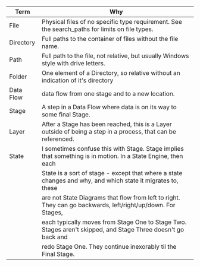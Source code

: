 |Term      |Why                                                                                                           |
|----------|--------------------------------------------------------------------------------------------------------------|
|File      |Physical files of no specific type requirement. See the search_paths for limits on file types.|
|Directory |Full paths to the container of files without the file name.|
|Path      |Full path to the file, not relative, but usually Windows style with drive letters.|
|Folder    |One element of a Directory, so relative without an indication of it's directory|
|Data Flow |data flow from one stage and to a new location.|
|Stage     |A step in a Data Flow where data is on its way to some final Stage.|
|Layer     |After a Stage has been reached, this is a Layer outside of being a step in a process, that can be referenced.|
|State     |I sometimes confuse this with Stage. Stage implies that something is in motion. In a State Engine, then each |
|          |State is a sort of stage - except that where a state changes and why, and which state it migrates to, these  |
|          |are not State Diagrams that flow from left to right.  They can go backwards, left/right/up/down.  For Stages,|
|          |each typically moves from Stage One to Stage Two.  Stages aren't skipped, and Stage Three doesn't go back and|
|          |redo Stage One.  They continue inexorably til the Final Stage.|
